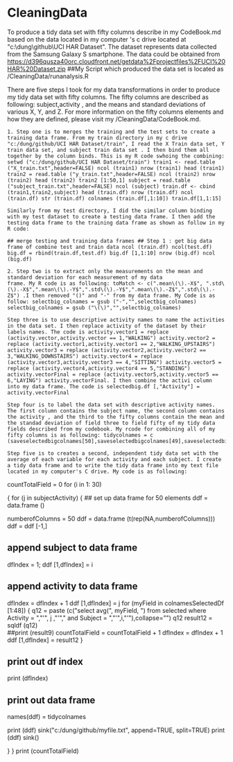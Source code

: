 CleaningData
============

  To produce a tidy data set with fifty columns describe in my CodeBook.md based on the data located in my computer 's c drive located at   "c:\dung\github\UCI HAR Dataset". The dataset represents data collected from the Samsung Galaxy S smartphone. The data could be obtained from 
https://d396qusza40orc.cloudfront.net/getdata%2Fprojectfiles%2FUCI%20HAR%20Dataset.zip 
##My Script which produced the data set is located as /CleaningData/runanalysis.R

There are five steps I took for my data transformations in order to produce my tidy data set with fifty columns.
The fifty columns are described as following: subject,activity , and the means and standard deviations of various X, Y, and Z. For more information on the fifty columns elements and how they are defined, please visit my /CleaningData/CodeBook.md.  


    1. Step one is to merges the training and the test sets to create a training data frame. From my train directory in my c drive "c:/dung/github/UCI HAR Dataset/train", I read the X Train data set, Y train data set, and subject train data set . I then bind them all together by the column binds. This is my R code swhoing the combining: setwd ("c:/dung/github/UCI HAR Dataset/train") train1 <- read.table ("X_train.txt",header=FALSE) ncol (train1) nrow (train1) head (train1) train2 = read.table ("y_train.txt",header=FALSE) ncol (train2) nrow (train2) head (train2) train2 [1:50,1] subject = read.table ("subject_train.txt",header=FALSE) ncol (subject) train.df <- cbind (train1,train2,subject) head (train.df) nrow (train.df) ncol (train.df) str (train.df) colnames (train.df[,1:10]) train.df[1,1:15]

    Similarly from my test directory, I did the similar column binding with my test dataset to create a testing data frame. I then add the testing data frame to the training data frame as shown as follow in my R code:

    ## merge testing and training data frames ## Step 1 : get big data frame of combine test and train data ncol (train.df) ncol(test.df) big.df = rbind(train.df,test.df) big.df [1,1:10] nrow (big.df) ncol (big.df)

    2. Step two is to extract only the measurements on the mean and standard deviation for each measurement of my data
    frame. My R code is as following: toMatch <- c(".mean\(\).-X$", ".std\(\).-X$",".mean\(\).-Y$",".std\(\).-Y$",".mean\(\).-Z$",".std\(\).-Z$") .I then removed "()" and "-" from my data frame. My Code is as follow: selectbig_colnames = gsub ("-","",selectbig_colnames) selectbig_colnames = gsub ("\(\)","",selectbig_colnames)

    Step three is to use descriptive activity names to name the activities in the data set. I then replace activity of the dataset by their labels names. The code is activity.vector1 = replace (activity.vector,activity.vector == 1,"WALKING") activity.vector2 = replace (activity.vector1,activity.vector1 == 2,"WALKING_UPSTAIRS") activity.vector3 = replace (activity.vector2,activity.vector2 == 3,"WALKING_DOWNSTAIRS") activity.vector4 = replace (activity.vector3,activity.vector3 == 4,"SITTING") activity.vector5 = replace (activity.vector4,activity.vector4 == 5,"STANDING") activity.vectorFinal = replace (activity.vector5,activity.vector5 == 6,"LAYING") activity.vectorFinal. I then combine the activi column into my data frame. The code is selectedbig.df [,"Activity"] = activity.vectorFinal

    Step four is to label the data set with descriptive activity names. The first column contains the subject name, the second column contains the activity , and the third to the fifty columns contain the mean and the standad deviation of field three to field fifty of my tidy data fields described from my codebook. My rcode for combining all of my fifty columns is as following: tidycolnames = c (saveselectedbigcolnames[50],saveselectedbigcolnames[49],saveselectedbigcolnames[1:48])

    Step five is to creates a second, independent tidy data set with the average of each variable for each activity and each subject. I create a tidy data frame and to write the tidy data frame into my text file located in my computer's C drive. My code is as following:

countTotalField = 0 for (i in 1: 30)

{ for (j in subjectActivity) { ## set up data frame for 50 elements ddf = data.frame ()

numberofColumns = 50
ddf = data.frame (t(rep(NA,numberofColumns)))
ddf = ddf [-1,]
## append subject to data frame
dfIndex = 1;
ddf [1,dfIndex] = i
## append activity to data frame
dfIndex = dfIndex + 1
ddf [1,dfIndex] = j
for (myField in colnamesSelectedDf [1:48])
{
  q12 =  paste (c("select avg(", myField, ") from selected where Activity = ","'", j ,"'"," and Subject = ","'",i,"'"),collapse="")
  q12
  result12 =  sqldf (q12)  
  ##print (result9)
  countTotalField = countTotalField + 1
  dfIndex = dfIndex + 1
  ddf [1,dfIndex] = result12
}
## print out df index
print (dfIndex)
## print out data frame
names(ddf) = tidycolnames

print (ddf)
sink("c:/dung/github/myfile.txt", append=TRUE, split=TRUE) 
print (ddf)
sink()

} }
print (countTotalField) 
